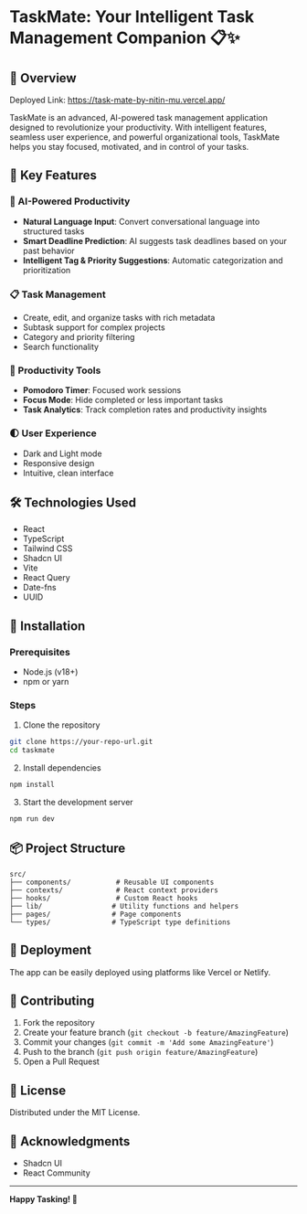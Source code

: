 # TaskMate: Your Intelligent Task Management Companion 📋✨

## 🚀 Overview

Deployed Link: https://task-mate-by-nitin-mu.vercel.app/

TaskMate is an advanced, AI-powered task management application designed to revolutionize your productivity. With intelligent features, seamless user experience, and powerful organizational tools, TaskMate helps you stay focused, motivated, and in control of your tasks.

## 🌟 Key Features

### 🤖 AI-Powered Productivity
- **Natural Language Input**: Convert conversational language into structured tasks
- **Smart Deadline Prediction**: AI suggests task deadlines based on your past behavior
- **Intelligent Tag & Priority Suggestions**: Automatic categorization and prioritization

### 📋 Task Management
- Create, edit, and organize tasks with rich metadata
- Subtask support for complex projects
- Category and priority filtering
- Search functionality

### 🎯 Productivity Tools
- **Pomodoro Timer**: Focused work sessions
- **Focus Mode**: Hide completed or less important tasks
- **Task Analytics**: Track completion rates and productivity insights

### 🌓 User Experience
- Dark and Light mode
- Responsive design
- Intuitive, clean interface

## 🛠 Technologies Used

- React
- TypeScript
- Tailwind CSS
- Shadcn UI
- Vite
- React Query
- Date-fns
- UUID

## 🔧 Installation

### Prerequisites
- Node.js (v18+)
- npm or yarn

### Steps
1. Clone the repository
```bash
git clone https://your-repo-url.git
cd taskmate
```

2. Install dependencies
```bash
npm install
```

3. Start the development server
```bash
npm run dev
```

## 📦 Project Structure
```
src/
├── components/           # Reusable UI components
├── contexts/             # React context providers
├── hooks/                # Custom React hooks
├── lib/                 # Utility functions and helpers
├── pages/               # Page components
└── types/               # TypeScript type definitions
```

## 🚀 Deployment
The app can be easily deployed using platforms like Vercel or Netlify.

## 🤝 Contributing
1. Fork the repository
2. Create your feature branch (`git checkout -b feature/AmazingFeature`)
3. Commit your changes (`git commit -m 'Add some AmazingFeature'`)
4. Push to the branch (`git push origin feature/AmazingFeature`)
5. Open a Pull Request

## 📄 License
Distributed under the MIT License.

## 🎉 Acknowledgments
- Shadcn UI
- React Community

---

**Happy Tasking! 🚀**
